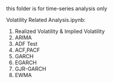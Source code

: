 this folder is for time-series analysis only

Volatility Related Analysis.ipynb:
1. Realized Volatility & Implied Volatility
2. ARIMA
3. ADF Test
4. ACF,PACF
5. GARCH
6. EGARCH
7. GJR-GARCH
8. EWMA
